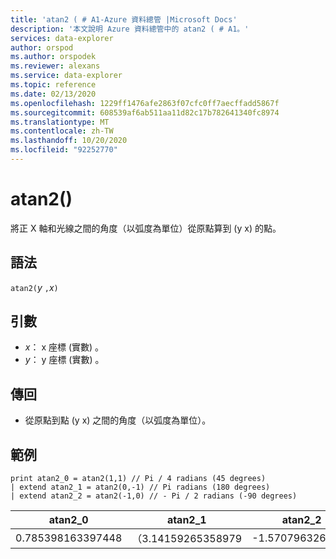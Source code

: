 ```yaml
---
title: 'atan2 ( # A1-Azure 資料總管 |Microsoft Docs'
description: '本文說明 Azure 資料總管中的 atan2 ( # A1。'
services: data-explorer
author: orspod
ms.author: orspodek
ms.reviewer: alexans
ms.service: data-explorer
ms.topic: reference
ms.date: 02/13/2020
ms.openlocfilehash: 1229ff1476afe2863f07cfc0ff7aecffadd5867f
ms.sourcegitcommit: 608539af6ab511aa11d82c17b782641340fc8974
ms.translationtype: MT
ms.contentlocale: zh-TW
ms.lasthandoff: 10/20/2020
ms.locfileid: "92252770"
---
```

# <a name="atan2"></a>atan2()

將正 X 軸和光線之間的角度（以弧度為單位）從原點算到 (y x) 的點。

## <a name="syntax"></a>語法

`atan2(`*y* `,`*x*`)`

## <a name="arguments"></a>引數

* *x*： x 座標 (實數) 。
* *y*： y 座標 (實數) 。

## <a name="returns"></a>傳回

* 從原點到點 (y x) 之間的角度（以弧度為單位）。

## <a name="examples"></a>範例

```kusto
print atan2_0 = atan2(1,1) // Pi / 4 radians (45 degrees)
| extend atan2_1 = atan2(0,-1) // Pi radians (180 degrees)
| extend atan2_2 = atan2(-1,0) // - Pi / 2 radians (-90 degrees)
```

|atan2_0|atan2_1|atan2_2|
|---|---|---|
|0.785398163397448|（3.14159265358979|-1.5707963267949|